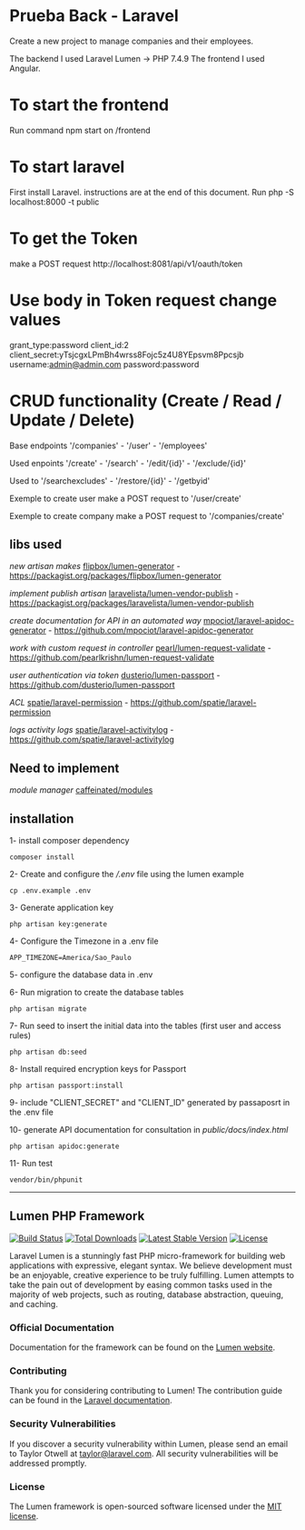 # Prueba Back - Laravel 
Create a new project to manage companies and their employees. 

The backend I used Laravel Lumen -> PHP 7.4.9
The frontend I used Angular.

# To start the frontend
Run command npm start on /frontend 

# To start laravel
First install Laravel. instructions are at the end of this document.
Run php -S localhost:8000 -t public


# To get the Token 
make a POST request
http://localhost:8081/api/v1/oauth/token

# Use body in Token request change values
grant_type:password
client_id:2
client_secret:yTsjcgxLPmBh4wrss8Fojc5z4U8YEpsvm8Ppcsjb
username:admin@admin.com
password:password


# CRUD functionality (Create / Read / Update / Delete) 


Base endpoints  '/companies' - '/user' - '/employees'

Used enpoints  '/create' - '/search' - '/edit/{id}' - '/exclude/{id}' 

Used to '/searchexcludes' - '/restore/{id}' - '/getbyid'

Exemple to create user 
make a POST request to '/user/create'

Exemple to create company
make a POST request to '/companies/create'

## libs used
*new artisan makes*
[flipbox/lumen-generator](https://packagist.org/packages/flipbox/lumen-generator) - https://packagist.org/packages/flipbox/lumen-generator

*implement publish artisan*
[laravelista/lumen-vendor-publish](https://packagist.org/packages/laravelista/lumen-vendor-publish) - https://packagist.org/packages/laravelista/lumen-vendor-publish

 *create documentation for API in an automated way*
[mpociot/laravel-apidoc-generator](https://github.com/mpociot/laravel-apidoc-generator) - https://github.com/mpociot/laravel-apidoc-generator

*work with custom request in controller*
[pearl/lumen-request-validate](https://github.com/pearlkrishn/lumen-request-validate) - https://github.com/pearlkrishn/lumen-request-validate

*user authentication via token*
[dusterio/lumen-passport](https://github.com/dusterio/lumen-passport) - https://github.com/dusterio/lumen-passport

*ACL*
[spatie/laravel-permission](https://github.com/spatie/laravel-permission) - https://github.com/spatie/laravel-permission

*logs activity logs*
[spatie/laravel-activitylog](https://github.com/spatie/laravel-activitylog) - https://github.com/spatie/laravel-activitylog

## Need to implement
*module manager*
[caffeinated/modules](https://github.com/caffeinated/modules)


## installation

1- install composer dependency
~~~console
composer install
~~~

2- Create and configure the */.env* file using the lumen example
~~~console
cp .env.example .env
~~~

3- Generate application key
~~~console
php artisan key:generate
~~~

4- Configure the Timezone in a .env file
~~~env
APP_TIMEZONE=America/Sao_Paulo
~~~

5- configure the database data in .env

6- Run migration to create the database tables
~~~console
php artisan migrate
~~~

7- Run seed to insert the initial data into the tables (first user and access rules)
~~~console
php artisan db:seed
~~~

8- Install required encryption keys for Passport
~~~console
php artisan passport:install
~~~

9- include "CLIENT_SECRET" and "CLIENT_ID" generated by passaposrt in the .env file

10- generate API documentation for consultation in *public/docs/index.html*
~~~console
php artisan apidoc:generate
~~~

11- Run test
~~~console
vendor/bin/phpunit
~~~


---
## Lumen PHP Framework

[![Build Status](https://travis-ci.org/laravel/lumen-framework.svg)](https://travis-ci.org/laravel/lumen-framework)
[![Total Downloads](https://poser.pugx.org/laravel/lumen-framework/d/total.svg)](https://packagist.org/packages/laravel/lumen-framework)
[![Latest Stable Version](https://poser.pugx.org/laravel/lumen-framework/v/stable.svg)](https://packagist.org/packages/laravel/lumen-framework)
[![License](https://poser.pugx.org/laravel/lumen-framework/license.svg)](https://packagist.org/packages/laravel/lumen-framework)

Laravel Lumen is a stunningly fast PHP micro-framework for building web applications with expressive, elegant syntax. We believe development must be an enjoyable, creative experience to be truly fulfilling. Lumen attempts to take the pain out of development by easing common tasks used in the majority of web projects, such as routing, database abstraction, queuing, and caching.

### Official Documentation

Documentation for the framework can be found on the [Lumen website](https://lumen.laravel.com/docs).

### Contributing

Thank you for considering contributing to Lumen! The contribution guide can be found in the [Laravel documentation](https://laravel.com/docs/contributions).

### Security Vulnerabilities

If you discover a security vulnerability within Lumen, please send an email to Taylor Otwell at taylor@laravel.com. All security vulnerabilities will be addressed promptly.

### License

The Lumen framework is open-sourced software licensed under the [MIT license](https://opensource.org/licenses/MIT).